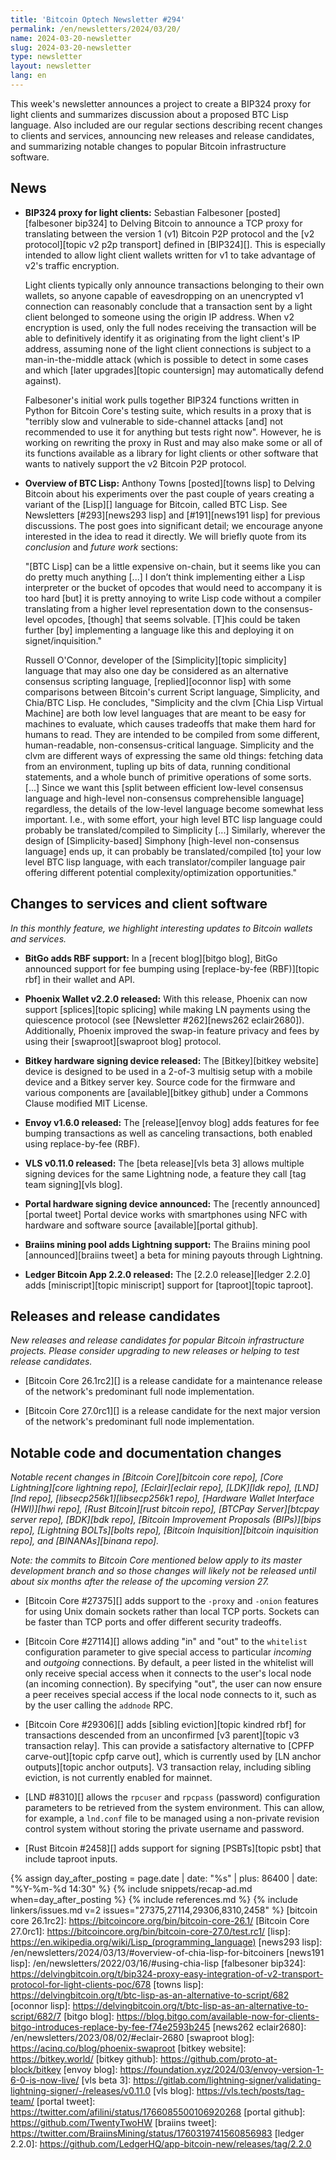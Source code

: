 ```yaml
---
title: 'Bitcoin Optech Newsletter #294'
permalink: /en/newsletters/2024/03/20/
name: 2024-03-20-newsletter
slug: 2024-03-20-newsletter
type: newsletter
layout: newsletter
lang: en
---
```

This week's newsletter announces a project to create a BIP324 proxy for
light clients and summarizes discussion about a proposed BTC Lisp
language.  Also included are our regular sections describing recent
changes to clients and services, announcing new releases and release
candidates, and summarizing notable changes to popular Bitcoin
infrastructure software.

## News

- **BIP324 proxy for light clients:** Sebastian Falbesoner
  [posted][falbesoner bip324] to Delving Bitcoin to announce a TCP proxy
  for translating between the version 1 (v1) Bitcoin P2P protocol and
  the [v2 protocol][topic v2 p2p transport] defined in [BIP324][].  This
  is especially intended to allow light client wallets written for v1 to
  take advantage of v2's traffic encryption.

  Light clients typically only announce transactions belonging to their
  own wallets, so anyone capable of eavesdropping on an unencrypted v1
  connection can reasonably conclude that a transaction sent by a light
  client belonged to someone using the origin IP address.  When v2
  encryption is used, only the full nodes receiving the transaction will
  be able to definitively identify it as originating from the light
  client's IP address, assuming none of the light client connections is
  subject to a man-in-the-middle attack (which is possible to detect in
  some cases and which [later upgrades][topic countersign] may
  automatically defend against).

  Falbesoner's initial work pulls together BIP324 functions written in
  Python for Bitcoin Core's testing suite, which results in a proxy that
  is "terribly slow and vulnerable to side-channel attacks [and] not
  recommended to use it for anything but tests right now".  However, he
  is working on rewriting the proxy in Rust and may also make some or
  all of its functions available as a library for light clients or other
  software that wants to natively support the v2 Bitcoin P2P protocol.

- **Overview of BTC Lisp:** Anthony Towns [posted][towns lisp] to
  Delving Bitcoin about his experiments over the past couple of years
  creating a variant of the [Lisp][] language for Bitcoin, called BTC
  Lisp.  See Newsletters [#293][news293 lisp] and [#191][news191 lisp]
  for previous discussions.  The post goes into significant detail; we
  encourage anyone interested in the idea to read it directly.  We will
  briefly quote from its _conclusion_ and _future work_ sections:

  "[BTC Lisp] can be a little expensive on-chain, but it seems like you
  can do pretty much anything [...] I don’t think implementing either a
  Lisp interpreter or the bucket of opcodes that would need to accompany
  it is too hard [but] it is pretty annoying to write Lisp code without
  a compiler translating from a higher level representation down to the
  consensus-level opcodes, [though] that seems solvable.  [T]his could
  be taken further [by] implementing a language like this and deploying
  it on signet/inquisition."

  Russell O'Connor, developer of the [Simplicity][topic simplicity]
  language that may also one day be considered as an alternative
  consensus scripting language, [replied][oconnor lisp] with some
  comparisons between Bitcoin's current Script language, Simplicity, and
  Chia/BTC Lisp.  He concludes, "Simplicity and the clvm [Chia Lisp Virtual
  Machine] are both low level languages that are meant to be easy
  for machines to evaluate, which causes tradeoffs that make them hard
  for humans to read. They are intended to be compiled from some
  different, human-readable, non-consensus-critical language.
  Simplicity and the clvm are different ways of expressing the same old
  things: fetching data from an environment, tupling up bits of data,
  running conditional statements, and a whole bunch of primitive
  operations of some sorts.  [...] Since we want this [split between
  efficient low-level consensus language and high-level non-consensus
  comprehensible language] regardless, the details of the low-level
  language become somewhat less important. I.e., with some effort, your
  high level BTC lisp language could probably be translated/compiled to
  Simplicity [...] Similarly, wherever the design of [Simplicity-based]
  Simphony [high-level non-consensus language] ends up, it can probably
  be translated/compiled [to] your low level BTC lisp language, with each
  translator/compiler language pair offering different potential
  complexity/optimization opportunities."

## Changes to services and client software

*In this monthly feature, we highlight interesting updates to Bitcoin
wallets and services.*

- **BitGo adds RBF support:**
  In a [recent blog][bitgo blog], BitGo announced support for fee bumping using
  [replace-by-fee (RBF)][topic rbf] in their wallet and API.

- **Phoenix Wallet v2.2.0 released:**
  With this release, Phoenix can now support [splices][topic splicing] while
  making LN payments using the quiescence protocol (see [Newsletter
  #262][news262 eclair2680]). Additionally, Phoenix improved the swap-in feature
  privacy and fees by using their [swaproot][swaproot blog] protocol.

- **Bitkey hardware signing device released:**
  The [Bitkey][bitkey website] device is designed to be used in a 2-of-3
  multisig setup with a mobile device and a Bitkey server key. Source code for
  the firmware and various components are [available][bitkey github] under a
  Commons Clause modified MIT License.

- **Envoy v1.6.0 released:**
  The [release][envoy blog] adds features for fee bumping transactions as well as canceling
  transactions, both enabled using replace-by-fee (RBF).

- **VLS v0.11.0 released:**
  The [beta release][vls beta 3] allows multiple signing devices for the same
  Lightning node, a feature they call [tag team signing][vls blog].

- **Portal hardware signing device announced:**
  The [recently announced][portal tweet] Portal device works with smartphones
  using NFC with hardware and software source [available][portal github].

- **Braiins mining pool adds Lightning support:**
  The Braiins mining pool [announced][braiins tweet] a beta for mining payouts through Lightning.

- **Ledger Bitcoin App 2.2.0 released:**
  The [2.2.0 release][ledger 2.2.0] adds [miniscript][topic miniscript] support
  for [taproot][topic taproot].

## Releases and release candidates

*New releases and release candidates for popular Bitcoin infrastructure
projects.  Please consider upgrading to new releases or helping to test
release candidates.*

- [Bitcoin Core 26.1rc2][] is a release candidate for a maintenance release
  of the network's predominant full node implementation.

- [Bitcoin Core 27.0rc1][] is a release candidate for the next major
  version of the network's predominant full node implementation.

## Notable code and documentation changes

_Notable recent changes in [Bitcoin Core][bitcoin core repo], [Core
Lightning][core lightning repo], [Eclair][eclair repo], [LDK][ldk repo],
[LND][lnd repo], [libsecp256k1][libsecp256k1 repo], [Hardware Wallet
Interface (HWI)][hwi repo], [Rust Bitcoin][rust bitcoin repo], [BTCPay
Server][btcpay server repo], [BDK][bdk repo], [Bitcoin Improvement
Proposals (BIPs)][bips repo], [Lightning BOLTs][bolts repo],
[Bitcoin Inquisition][bitcoin inquisition repo], and [BINANAs][binana
repo]._

*Note: the commits to Bitcoin Core mentioned below apply to its master
development branch and so those changes will likely not be released
until about six months after the release of the upcoming version 27.*

- [Bitcoin Core #27375][] adds support to the `-proxy` and `-onion`
  features for using Unix domain sockets rather than local TCP ports.
  Sockets can be faster than TCP ports and offer different security
  tradeoffs.

- [Bitcoin Core #27114][] allows adding "in" and "out" to the
  `whitelist` configuration parameter to give special access to
  particular _incoming_ and _outgoing_ connections.  By default, a peer
  listed in the whitelist will only receive special access when it
  connects to the user's local node (an incoming connection).  By
  specifying "out", the user can now ensure a peer receives special
  access if the local node connects to it, such as by the user calling
  the `addnode` RPC.

- [Bitcoin Core #29306][] adds [sibling eviction][topic kindred
  rbf] for transactions descended from an unconfirmed [v3
  parent][topic v3 transaction relay].  This can provide a satisfactory
  alternative to [CPFP carve-out][topic cpfp carve out], which is
  currently used by [LN anchor outputs][topic anchor outputs].  V3
  transaction relay, including sibling eviction, is not currently
  enabled for mainnet.

- [LND #8310][] allows the `rpcuser` and `rpcpass` (password)
  configuration parameters to be retrieved from the system environment.
  This can allow, for example, a `lnd.conf` file to be managed using a
  non-private revision control system without storing the private
  username and password.

- [Rust Bitcoin #2458][] adds support for signing [PSBTs][topic psbt]
  that include taproot inputs.

{% assign day_after_posting = page.date | date: "%s" | plus: 86400 | date: "%Y-%m-%d 14:30" %}
{% include snippets/recap-ad.md when=day_after_posting %}
{% include references.md %}
{% include linkers/issues.md v=2 issues="27375,27114,29306,8310,2458" %}
[bitcoin core 26.1rc2]: https://bitcoincore.org/bin/bitcoin-core-26.1/
[Bitcoin Core 27.0rc1]: https://bitcoincore.org/bin/bitcoin-core-27.0/test.rc1/
[lisp]: https://en.wikipedia.org/wiki/Lisp_(programming_language)
[news293 lisp]: /en/newsletters/2024/03/13/#overview-of-chia-lisp-for-bitcoiners
[news191 lisp]: /en/newsletters/2022/03/16/#using-chia-lisp
[falbesoner bip324]: https://delvingbitcoin.org/t/bip324-proxy-easy-integration-of-v2-transport-protocol-for-light-clients-poc/678
[towns lisp]: https://delvingbitcoin.org/t/btc-lisp-as-an-alternative-to-script/682
[oconnor lisp]: https://delvingbitcoin.org/t/btc-lisp-as-an-alternative-to-script/682/7
[bitgo blog]: https://blog.bitgo.com/available-now-for-clients-bitgo-introduces-replace-by-fee-f74e2593b245
[news262 eclair2680]: /en/newsletters/2023/08/02/#eclair-2680
[swaproot blog]: https://acinq.co/blog/phoenix-swaproot
[bitkey website]: https://bitkey.world/
[bitkey github]: https://github.com/proto-at-block/bitkey
[envoy blog]: https://foundation.xyz/2024/03/envoy-version-1-6-0-is-now-live/
[vls beta 3]: https://gitlab.com/lightning-signer/validating-lightning-signer/-/releases/v0.11.0
[vls blog]: https://vls.tech/posts/tag-team/
[portal tweet]: https://twitter.com/afilini/status/1766085500106920268
[portal github]: https://github.com/TwentyTwoHW
[braiins tweet]: https://twitter.com/BraiinsMining/status/1760319741560856983
[ledger 2.2.0]: https://github.com/LedgerHQ/app-bitcoin-new/releases/tag/2.2.0
